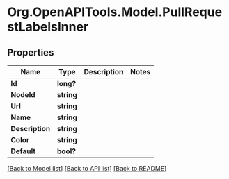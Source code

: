 # Org.OpenAPITools.Model.PullRequestLabelsInner

## Properties

Name | Type | Description | Notes
------------ | ------------- | ------------- | -------------
**Id** | **long?** |  | 
**NodeId** | **string** |  | 
**Url** | **string** |  | 
**Name** | **string** |  | 
**Description** | **string** |  | 
**Color** | **string** |  | 
**Default** | **bool?** |  | 

[[Back to Model list]](../README.md#documentation-for-models) [[Back to API list]](../README.md#documentation-for-api-endpoints) [[Back to README]](../README.md)

